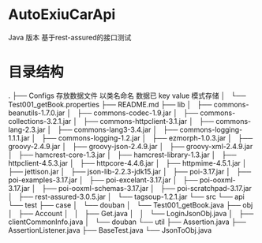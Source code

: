 # AutoExiuCarApi
Java 版本 基于rest-assured的接口测试


# 目录结构
.
├── Configs 存放数据文件 以类名命名 数据已 key value 模式存储
│   └── Test001_getBook.properties
├── README.md
├── lib
│   ├── commons-beanutils-1.7.0.jar
│   ├── commons-codec-1.9.jar
│   ├── commons-collections-3.2.1.jar
│   ├── commons-httpclient-3.1.jar
│   ├── commons-lang-2.3.jar
│   ├── commons-lang3-3.4.jar
│   ├── commons-logging-1.1.1.jar
│   ├── commons-logging-1.2.jar
│   ├── ezmorph-1.0.3.jar
│   ├── groovy-2.4.9.jar
│   ├── groovy-json-2.4.9.jar
│   ├── groovy-xml-2.4.9.jar
│   ├── hamcrest-core-1.3.jar
│   ├── hamcrest-library-1.3.jar
│   ├── httpclient-4.5.3.jar
│   ├── httpcore-4.4.6.jar
│   ├── httpmime-4.5.1.jar
│   ├── jettison.jar
│   ├── json-lib-2.2.3-jdk15.jar
│   ├── poi-3.17.jar
│   ├── poi-examples-3.17.jar
│   ├── poi-excelant-3.17.jar
│   ├── poi-ooxml-3.17.jar
│   ├── poi-ooxml-schemas-3.17.jar
│   ├── poi-scratchpad-3.17.jar
│   ├── rest-assured-3.0.5.jar
│   └── tagsoup-1.2.1.jar
└── src 
    └── api
        └── test
            ├── case
            │   └── douban
            │       └── Test001_getBook.java
            ├── obj
            │   ├── Account
            │   │   ├── Get.java
            │   │   └── LoginJsonObj.java
            │   ├── clientCommonInfo.java
            │   └── douban
            └── util
                ├── Assertion.java
                ├── AssertionListener.java
                ├── BaseTest.java
                └── JsonToObj.java
